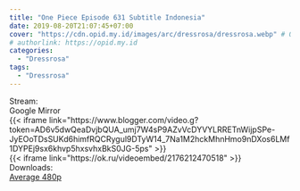 ```yaml
---
title: "One Piece Episode 631 Subtitle Indonesia"
date: 2019-08-20T21:07:45+07:00
cover: "https://cdn.opid.my.id/images/arc/dressrosa/dressrosa.webp" # Optional, cover
# authorlink: https://opid.my.id
categories:
  - "Dressrosa"
tags:
  - "Dressrosa"
---
```

<div class="ui menu violet borderless inverted">
  <div class="header item active">
        Stream:
    </div>
  <a class="active item" data-tab="google">
    <i class="google drive icon"></i> Google
  </a>
  <a class="item nounderline" data-tab="mirror">
    <i class="odnoklassniki icon"></i> Mirror
  </a>
</div>
<div class="ui bottom attached tab segment active" style="border:0 !important;" data-tab="google">
{{< iframe link="https://www.blogger.com/video.g?token=AD6v5dwQeaDvjbQUA_umj7W4sP9AZvVcDYVYLRRETnWijpSPe-JyEOoTDsSUKd6himfRQCRygul9DTyW14_7Na1M2hckMhnHmo9nDXos6LMf1DYPEj9sx6khvp5hxsvhxBkS0JG-5ps" >}}
</div>
<div class="ui bottom attached tab segment" style="border:0 !important;" data-tab="mirror">
{{< iframe link="https://ok.ru/videoembed/2176212470518" >}}
</div>
<div class="ui menu violet borderless inverted">
  <div class="header item active">
        Downloads:
    </div>
  <a class="item nounderline" href="https://ouo.io/s38jdt" target="_blank" rel="dofollow"><i class="google drive icon"></i>
    Average 480p</a>
</div>